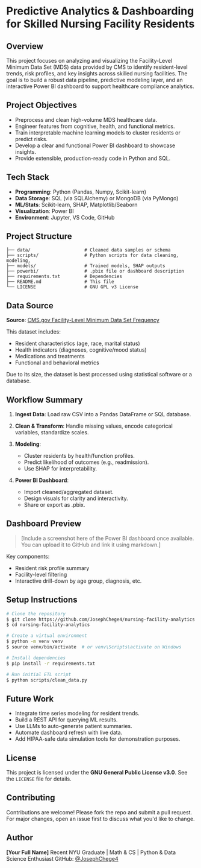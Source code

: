 # Predictive Analytics & Dashboarding for Skilled Nursing Facility Residents

## Overview

This project focuses on analyzing and visualizing the Facility-Level Minimum Data Set (MDS) data provided by CMS to identify resident-level trends, risk profiles, and key insights across skilled nursing facilities. The goal is to build a robust data pipeline, predictive modeling layer, and an interactive Power BI dashboard to support healthcare compliance analytics.

## Project Objectives

* Preprocess and clean high-volume MDS healthcare data.
* Engineer features from cognitive, health, and functional metrics.
* Train interpretable machine learning models to cluster residents or predict risks.
* Develop a clear and functional Power BI dashboard to showcase insights.
* Provide extensible, production-ready code in Python and SQL.

## Tech Stack

* **Programming**: Python (Pandas, Numpy, Scikit-learn)
* **Data Storage**: SQL (via SQLAlchemy) or MongoDB (via PyMongo)
* **ML/Stats**: Scikit-learn, SHAP, Matplotlib/Seaborn
* **Visualization**: Power BI
* **Environment**: Jupyter, VS Code, GitHub

## Project Structure

```
├── data/                    # Cleaned data samples or schema
├── scripts/                 # Python scripts for data cleaning, modeling, 
├── models/                  # Trained models, SHAP outputs
├── powerbi/                 # .pbix file or dashboard description
├── requirements.txt         # Dependencies
├── README.md                # This file
└── LICENSE                  # GNU GPL v3 License
```

## Data Source

**Source**: [CMS.gov Facility-Level Minimum Data Set Frequency](https://data.cms.gov/quality-of-care/facility-level-minimum-data-set-frequency)

This dataset includes:

* Resident characteristics (age, race, marital status)
* Health indicators (diagnoses, cognitive/mood status)
* Medications and treatments
* Functional and behavioral metrics

Due to its size, the dataset is best processed using statistical software or a database.

## Workflow Summary

1. **Ingest Data**: Load raw CSV into a Pandas DataFrame or SQL database.
2. **Clean & Transform**: Handle missing values, encode categorical variables, standardize scales.
3. **Modeling**:

   * Cluster residents by health/function profiles.
   * Predict likelihood of outcomes (e.g., readmission).
   * Use SHAP for interpretability.
4. **Power BI Dashboard**:

   * Import cleaned/aggregated dataset.
   * Design visuals for clarity and interactivity.
   * Share or export as .pbix.

## Dashboard Preview

> \[Include a screenshot here of the Power BI dashboard once available. You can upload it to GitHub and link it using markdown.]

Key components:

* Resident risk profile summary
* Facility-level filtering
* Interactive drill-down by age group, diagnosis, etc.

## Setup Instructions

```bash
# Clone the repository
$ git clone https://github.com/JosephChege4/nursing-facility-analytics.git
$ cd nursing-facility-analytics

# Create a virtual environment
$ python -m venv venv
$ source venv/bin/activate  # or venv\Scripts\activate on Windows

# Install dependencies
$ pip install -r requirements.txt

# Run initial ETL script
$ python scripts/clean_data.py
```

## Future Work

* Integrate time series modeling for resident trends.
* Build a REST API for querying ML results.
* Use LLMs to auto-generate patient summaries.
* Automate dashboard refresh with live data.
* Add HIPAA-safe data simulation tools for demonstration purposes.

## License

This project is licensed under the **GNU General Public License v3.0**. See the `LICENSE` file for details.

## Contributing

Contributions are welcome! Please fork the repo and submit a pull request. For major changes, open an issue first to discuss what you'd like to change.

## Author

**\[Your Full Name]**
Recent NYU Graduate | Math & CS | Python & Data Science Enthusiast
GitHub: [@JosephChege4](https://github.com/JosephChege4)
